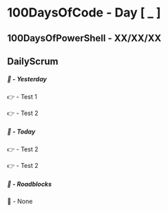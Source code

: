 # 100DaysOfCode - Day [ _ ]     
## 100DaysOfPowerShell - XX/XX/XX          
## DailyScrum                   


##### :checkered_flag: _-_ Yesterday

:point_right: _-_ Test 1

:point_right: _-_ Test 2

##### :checkered_flag: _-_ Today

:point_right: _-_ Test 2

:point_right: _-_ Test 2

##### :construction: _-_ Roadblocks

:construction_worker: _-_ None
